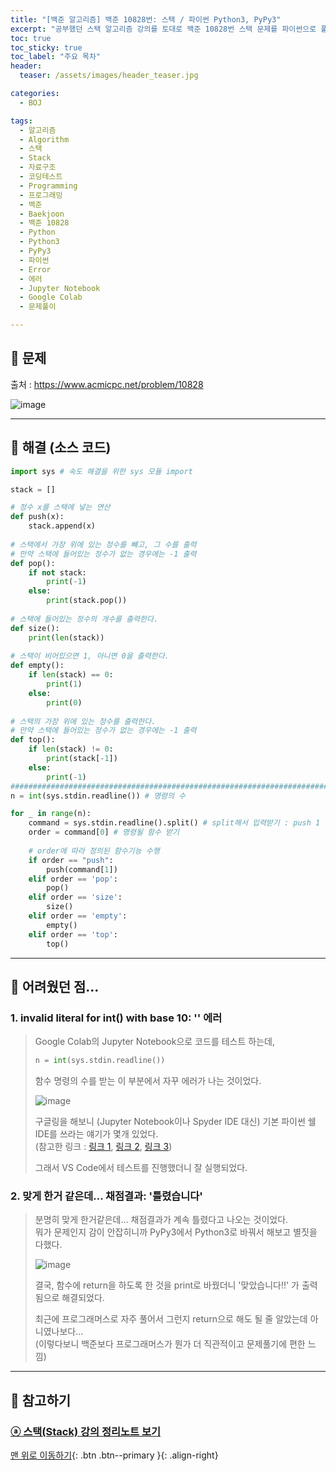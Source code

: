 ```yaml
---
title: "[백준 알고리즘] 백준 10828번: 스택 / 파이썬 Python3, PyPy3"
excerpt: "공부했던 스택 알고리즘 강의를 토대로 백준 10828번 스택 문제를 파이썬으로 풀어보았다."
toc: true
toc_sticky: true
toc_label: "주요 목차"
header:
  teaser: /assets/images/header_teaser.jpg

categories:
  - BOJ

tags:
  - 알고리즘
  - Algorithm
  - 스택
  - Stack
  - 자료구조
  - 코딩테스트
  - Programming
  - 프로그래밍
  - 백준
  - Baekjoon
  - 백준 10828
  - Python
  - Python3
  - PyPy3
  - 파이썬
  - Error
  - 에러
  - Jupyter Notebook
  - Google Colab
  - 문제풀이

---
```


## 🔔 문제

출처 : <https://www.acmicpc.net/problem/10828>

![image](https://user-images.githubusercontent.com/78403443/136678349-bf120a81-c0e7-42be-8899-d2fb5e4eda48.png)

---

## 🔐 해결 (소스 코드)

```python
import sys # 속도 해결을 위한 sys 모듈 import

stack = []

# 정수 x를 스택에 넣는 연산
def push(x):
    stack.append(x)
    
# 스택에서 가장 위에 있는 정수를 빼고, 그 수를 출력
# 만약 스택에 들어있는 정수가 없는 경우에는 -1 출력
def pop():
    if not stack:
        print(-1) 
    else:
        print(stack.pop())
   
# 스택에 들어있는 정수의 개수를 출력한다.
def size():
    print(len(stack))
    
# 스택이 비어있으면 1, 아니면 0을 출력한다.
def empty():
    if len(stack) == 0:
        print(1)
    else:
        print(0)
   
# 스택의 가장 위에 있는 정수를 출력한다. 
# 만약 스택에 들어있는 정수가 없는 경우에는 -1 출력
def top():
    if len(stack) != 0:
        print(stack[-1])
    else:
        print(-1)
############################################################################
n = int(sys.stdin.readline()) # 명령의 수

for _ in range(n):
    command = sys.stdin.readline().split() # split해서 입력받기 : push 1 같은 애들을 분리하기 위해서...
    order = command[0] # 명령될 함수 받기
    
    # order에 따라 정의된 함수기능 수행
    if order == "push":
        push(command[1])
    elif order == 'pop':
        pop()
    elif order == 'size':
        size()
    elif order == 'empty':
        empty()
    elif order == 'top':
        top()      
```

---

## 🧱 어려웠던 점...

### 1. invalid literal for int() with base 10: '' 에러

>Google Colab의 Jupyter Notebook으로 코드를 테스트 하는데, 
>
>```python
>n = int(sys.stdin.readline())
>```
>
> 함수 명령의 수를 받는 이 부분에서 자꾸 에러가 나는 것이었다.
>
>![image](https://user-images.githubusercontent.com/78403443/136678519-b60c24ff-36ba-4f48-985b-1c8de6ee1b84.png)
>
>구글링을 해보니 (Jupyter Notebook이나 Spyder IDE 대신) 기본 파이썬 쉘 IDE를 쓰라는 얘기가 몇개 있었다.<br>(참고한 링크 : [링크 1](https://www.acmicpc.net/board/view/38043), [링크 2](https://hashcode.co.kr/questions/8200/python-jupyter-notebook%EC%97%90%EC%84%9C-readline), [링크 3](https://velog.io/@zini/AlgorithmPython%EB%B0%B1%EC%A4%8010828%EB%B2%88%EC%8A%A4%ED%83%9D))
>
>그래서 VS Code에서 테스트를 진행했더니 잘 실행되었다.

### 2. 맞게 한거 같은데... 채점결과: '틀렸습니다'

> 분명히 맞게 한거같은데... 채점결과가 계속 틀렸다고 나오는 것이었다.<br>뭐가 문제인지 감이 안잡히니까 PyPy3에서 Python3로 바꿔서 해보고 별짓을 다했다.
>
> ![image](https://user-images.githubusercontent.com/78403443/136678651-f67ce10e-d9ee-42d4-a9e2-f4bc108f773a.png)
>
> 결국, 함수에 return을 하도록 한 것을 print로 바꿨더니 '맞았습니다!!' 가 출력됨으로 해결되었다.
>
> 최근에 프로그래머스로 자주 풀어서 그런지 return으로 해도 될 줄 알았는데 아니였나보다...<br>(이렇다보니 백준보다 프로그래머스가 뭔가 더 직관적이고 문제풀기에 편한 느낌)

---

## 👣 참고하기

### [ⓐ 스택(Stack) 강의 정리노트 보기](https://iceman-brandon.github.io/algorithm/%EC%8A%A4%ED%83%9D-&-%ED%81%90/#part-1-%EC%8A%A4%ED%83%9D)

[맨 위로 이동하기](#){: .btn .btn--primary }{: .align-right}